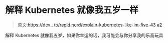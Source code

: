 # 解释 Kubernetes 就像我五岁一样

> 原文:[https://dev . to/rapid nerd/explain-kubernetes-like-im-five-43 a2](https://dev.to/rapidnerd/explain-kubernetes-like-im-five-43a2)

解释 Kubernetes 就像我五岁，如果你幸运的话，我可能会与你分享我的乐高玩具